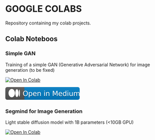 # GOOGLE COLABS

Repository containing my colab projects.

## Colab Noteboos
### Simple GAN
Training of a simple GAN (Generative Adversarial Network) for image generation (to be fixed)

[![Open In Colab](https://colab.research.google.com/assets/colab-badge.svg)](https://github.com/wilwal23/google-colabs/blob/main/simple_gan.ipynb)

[![Open in Medium](https://github.com/wilwal23/google-colabs/blob/main/tags/medium-badge.svg)](https://medium.com/the-research-nest/how-to-program-a-simple-gan-559ad707e201)

### Segmind for Image Generation 
Light stable diffusion model with 1B parameters (<10GB GPU)

[![Open In Colab](https://colab.research.google.com/assets/colab-badge.svg)](https://github.com/wilwal23/google-colabs/blob/main/segmind-image-generation.ipynb)

